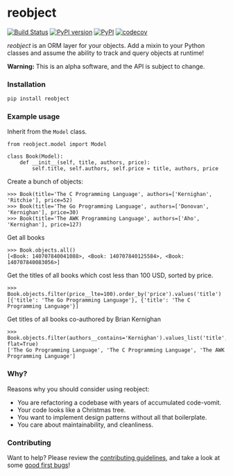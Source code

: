 # reobject

[![Build Status](https://travis-ci.org/onyb/reobject.svg?branch=master)](https://travis-ci.org/onyb/reobject)
[![PyPI version](https://badge.fury.io/py/reobject.svg)](https://badge.fury.io/py/reobject)
[![PyPI](https://img.shields.io/pypi/pyversions/reobject.svg)](https://pypi.python.org/pypi/reobject)
[![codecov](https://codecov.io/gh/onyb/reobject/branch/master/graph/badge.svg)](https://codecov.io/gh/onyb/reobject)

*reobject* is an ORM layer for your objects. Add a mixin to your Python classes and assume the ability to track and query objects at runtime!

**Warning:** This is an alpha software, and the API is subject to change.

### Installation

```sh
pip install reobject
```

### Example usage

Inherit from the `Model` class.
```py3
from reobject.model import Model

class Book(Model):
    def __init__(self, title, authors, price):
        self.title, self.authors, self.price = title, authors, price
```

Create a bunch of objects:
```py3
>>> Book(title='The C Programming Language', authors=['Kernighan', 'Ritchie'], price=52)
>>> Book(title='The Go Programming Language', authors=['Donovan', 'Kernighan'], price=30)
>>> Book(title='The AWK Programming Language', authors=['Aho', 'Kernighan'], price=127)
```
Get all books
```py3
>>> Book.objects.all()
[<Book: 140707840041088>, <Book: 140707840125584>, <Book: 140707840083056>]
```
Get the titles of all books which cost less than 100 USD, sorted by price.
```py3
>>> Book.objects.filter(price__lte=100).order_by('price').values('title')
[{'title': 'The Go Programming Language'}, {'title': 'The C Programming Language'}]
```
Get titles of all books co-authored by Brian Kernighan
```py3
>>> Book.objects.filter(authors__contains='Kernighan').values_list('title', flat=True)
['The Go Programming Language', 'The C Programming Language', 'The AWK Programming Language']
```

### Why?

Reasons why you should consider using reobject:

* You are refactoring a codebase with years of accumulated code-vomit.
* Your code looks like a Christmas tree.
* You want to implement design patterns without all that boilerplate.
* You care about maintainability, and cleanliness.

### Contributing

Want to help? Please review the [contributing guidelines](CONTRIBUTING.md), and take a look at some [good first bugs](https://github.com/onyb/reobject/issues?q=is%3Aissue+is%3Aopen+label%3Abitesize)!
